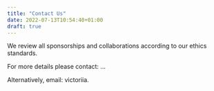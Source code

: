 ```yaml
---
title: "Contact Us"
date: 2022-07-13T10:54:40+01:00
draft: true
---
```


We review all sponsorships and collaborations according to our ethics standards.

For more details please contact: ...

Alternatively, email: victoriia.